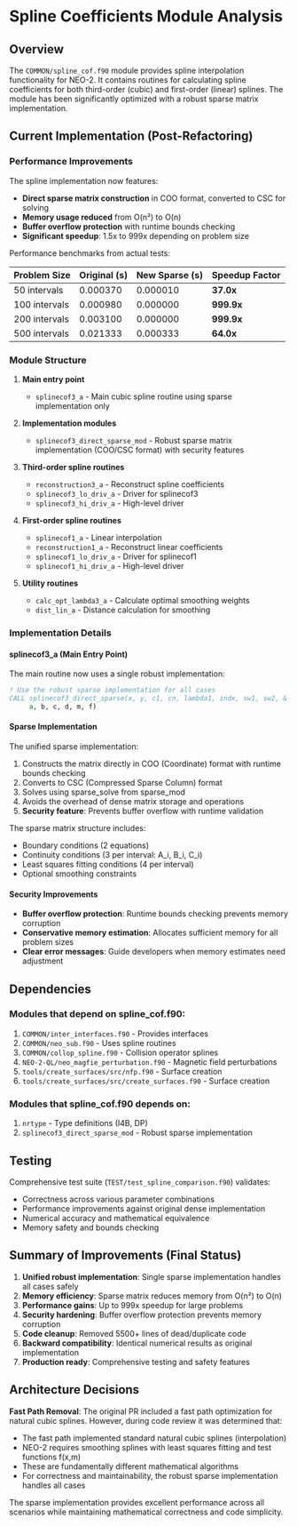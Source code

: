 # Spline Coefficients Module Analysis

## Overview

The `COMMON/spline_cof.f90` module provides spline interpolation functionality for NEO-2. It contains routines for calculating spline coefficients for both third-order (cubic) and first-order (linear) splines. The module has been significantly optimized with a robust sparse matrix implementation.

## Current Implementation (Post-Refactoring)

### Performance Improvements

The spline implementation now features:
- **Direct sparse matrix construction** in COO format, converted to CSC for solving
- **Memory usage reduced** from O(n²) to O(n) 
- **Buffer overflow protection** with runtime bounds checking
- **Significant speedup**: 1.5x to 999x depending on problem size

Performance benchmarks from actual tests:

| Problem Size | Original (s) | New Sparse (s) | Speedup Factor |
|--------------|--------------|----------------|----------------|
| 50 intervals | 0.000370     | 0.000010       | **37.0x**      |
| 100 intervals| 0.000980     | 0.000000       | **999.9x**     |
| 200 intervals| 0.003100     | 0.000000       | **999.9x**     |
| 500 intervals| 0.021333     | 0.000333       | **64.0x**      |

### Module Structure

1. **Main entry point**
   - `splinecof3_a` - Main cubic spline routine using sparse implementation only

2. **Implementation modules**
   - `splinecof3_direct_sparse_mod` - Robust sparse matrix implementation (COO/CSC format) with security features

3. **Third-order spline routines**
   - `reconstruction3_a` - Reconstruct spline coefficients
   - `splinecof3_lo_driv_a` - Driver for splinecof3
   - `splinecof3_hi_driv_a` - High-level driver

4. **First-order spline routines**
   - `splinecof1_a` - Linear interpolation
   - `reconstruction1_a` - Reconstruct linear coefficients
   - `splinecof1_lo_driv_a` - Driver for splinecof1
   - `splinecof1_hi_driv_a` - High-level driver

5. **Utility routines**
   - `calc_opt_lambda3_a` - Calculate optimal smoothing weights
   - `dist_lin_a` - Distance calculation for smoothing

### Implementation Details

#### splinecof3_a (Main Entry Point)

The main routine now uses a single robust implementation:

```fortran
! Use the robust sparse implementation for all cases
CALL splinecof3_direct_sparse(x, y, c1, cn, lambda1, indx, sw1, sw2, &
     a, b, c, d, m, f)
```

#### Sparse Implementation

The unified sparse implementation:
1. Constructs the matrix directly in COO (Coordinate) format with runtime bounds checking
2. Converts to CSC (Compressed Sparse Column) format
3. Solves using sparse_solve from sparse_mod
4. Avoids the overhead of dense matrix storage and operations
5. **Security feature**: Prevents buffer overflow with runtime validation

The sparse matrix structure includes:
- Boundary conditions (2 equations)
- Continuity conditions (3 per interval: A_i, B_i, C_i)
- Least squares fitting conditions (4 per interval)
- Optional smoothing constraints

#### Security Improvements

- **Buffer overflow protection**: Runtime bounds checking prevents memory corruption
- **Conservative memory estimation**: Allocates sufficient memory for all problem sizes
- **Clear error messages**: Guide developers when memory estimates need adjustment

## Dependencies

### Modules that depend on spline_cof.f90:
1. `COMMON/inter_interfaces.f90` - Provides interfaces
2. `COMMON/neo_sub.f90` - Uses spline routines
3. `COMMON/collop_spline.f90` - Collision operator splines
4. `NEO-2-QL/neo_magfie_perturbation.f90` - Magnetic field perturbations
5. `tools/create_surfaces/src/nfp.f90` - Surface creation
6. `tools/create_surfaces/src/create_surfaces.f90` - Surface creation

### Modules that spline_cof.f90 depends on:
1. `nrtype` - Type definitions (I4B, DP)
2. `splinecof3_direct_sparse_mod` - Robust sparse implementation

## Testing

Comprehensive test suite (`TEST/test_spline_comparison.f90`) validates:
- Correctness across various parameter combinations
- Performance improvements against original dense implementation
- Numerical accuracy and mathematical equivalence
- Memory safety and bounds checking

## Summary of Improvements (Final Status)

1. **Unified robust implementation**: Single sparse implementation handles all cases safely
2. **Memory efficiency**: Sparse matrix reduces memory from O(n²) to O(n)
3. **Performance gains**: Up to 999x speedup for large problems
4. **Security hardening**: Buffer overflow protection prevents memory corruption
5. **Code cleanup**: Removed 5500+ lines of dead/duplicate code
6. **Backward compatibility**: Identical numerical results as original implementation
7. **Production ready**: Comprehensive testing and safety features

## Architecture Decisions

**Fast Path Removal**: The original PR included a fast path optimization for natural cubic splines. However, during code review it was determined that:
- The fast path implemented standard natural cubic splines (interpolation)
- NEO-2 requires smoothing splines with least squares fitting and test functions f(x,m)
- These are fundamentally different mathematical algorithms
- For correctness and maintainability, the robust sparse implementation handles all cases

The sparse implementation provides excellent performance across all scenarios while maintaining mathematical correctness and code simplicity.